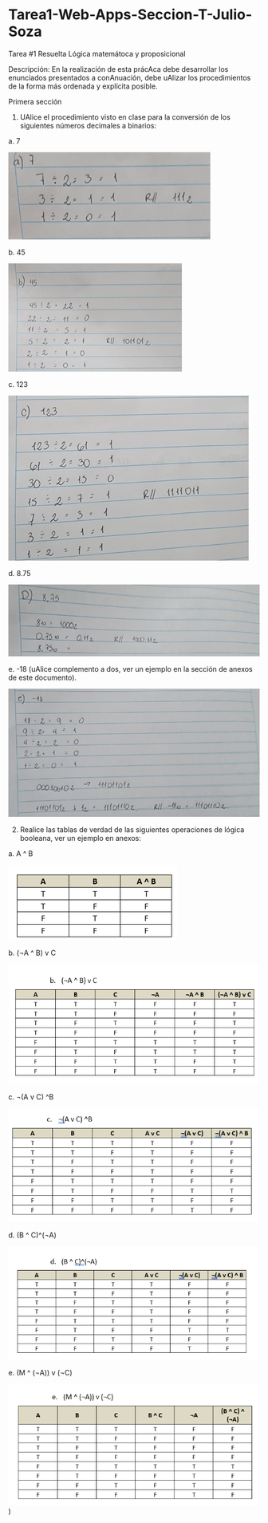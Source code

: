 # Tarea1-Web-Apps-Seccion-T-Julio-Soza

Tarea #1  Resuelta 
Lógica matemátoca y proposicional 
 
Descripción: 
En la realización de esta prácAca debe desarrollar los enunciados presentados a conAnuación, debe uAlizar los procedimientos de la forma más ordenada y explícita posible. 


Primera sección 
1.	UAlice el procedimiento visto en clase para la conversión de los siguientes números decimales a binarios:
   
a.	7  

![Texto Alternativo](https://github.com/JulioSoza/Tarea1-Web-Apps-Seccion-T---Julio-Soza/blob/main/Imagenes/A.png?raw=true)

 
b.	45 

![Texto Alternativo](https://github.com/JulioSoza/Tarea1-Web-Apps-Seccion-T---Julio-Soza/blob/main/Imagenes/B.png?raw=true)
 
c.	123 

![Texto Alternativo](https://github.com/JulioSoza/Tarea1-Web-Apps-Seccion-T---Julio-Soza/blob/main/Imagenes/C.png?raw=true)
 
d.	8.75 

![Texto Alternativo](https://github.com/JulioSoza/Tarea1-Web-Apps-Seccion-T---Julio-Soza/blob/main/Imagenes/D.png?raw=true)
 
e.	-18 (uAlice complemento a dos, ver un ejemplo en la sección de anexos de este documento). 

![Texto Alternativo](https://github.com/JulioSoza/Tarea1-Web-Apps-Seccion-T---Julio-Soza/blob/main/Imagenes/E.png?raw=true)

 

2.	Realice las tablas de verdad de las siguientes operaciones de lógica booleana, ver un ejemplo en anexos: 

a.	A ^ B 

![Texto Alternativo](https://github.com/JulioSoza/Tarea1-Web-Apps-Seccion-T---Julio-Soza/blob/main/Imagenes/A1.png?raw=true)

b.	(¬A ^ B) v C 

![Texto Alternativo](https://github.com/JulioSoza/Tarea1-Web-Apps-Seccion-T---Julio-Soza/blob/main/Imagenes/A2.png?raw=true)

c.	¬(A v C) ^B 

![Texto Alternativo](https://github.com/JulioSoza/Tarea1-Web-Apps-Seccion-T---Julio-Soza/blob/main/Imagenes/A3.png?raw=true)

d.	(B ^ C)^(¬A) 

![Texto Alternativo](https://github.com/JulioSoza/Tarea1-Web-Apps-Seccion-T---Julio-Soza/blob/main/Imagenes/A4.png?raw=true)

e.	(M ^ (¬A)) v (¬C) 

![Texto Alternativo](https://github.com/JulioSoza/Tarea1-Web-Apps-Seccion-T---Julio-Soza/blob/main/Imagenes/A5.png?raw=true)
)




 
